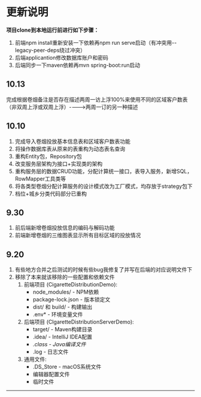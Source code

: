 # 更新说明

**项目clone到本地运行前进行如下步骤：**

1. 前端npm install重新安装一下依赖再npm run serve启动（有冲突用--legacy-peer-deps绕过冲突）
2. 后端applicantion修改数据库账户和密码
3. 后端同步一下maven依赖再mvn spring-boot:run启动



## 10.13

完成根据卷烟备注是否存在描述两周一访上浮100%来使用不同的区域客户数表（非双周上浮或双周上浮）---->两周一订的另一种描述



## 10.10

1. 完成导入卷烟投放基本信息表和区域客户数表功能
2. 将操作数据库表从原来的表重构为动态表名查询
3. 重构Entity包，Repository包
4. 改变服务层架构为接口+实现类的架构
5. 重构服务层的数据CRUD功能，分配计算统一接口，表导入服务，新增SQL，RowMapper工具类等
6. 将各类型卷烟分配计算服务的设计模式改为工厂模式，均存放于strategy包下
7. 档位+城乡分类代码部分已重构



## 9.30

1. 前后端新增卷烟投放信息的编码与解码功能
2. 前端新增卷烟的三维图表显示所有目标区域的投放情况



## 9.20

1. 有些地方合并之后测试的时候有些bug我修复了并写在后端的对应说明文件下
2. 移除了本来就该移除的一些配置和依赖文件
   1. 前端项目 (CigaretteDistributionDemo):
      + node_modules/ - NPM依赖
      + package-lock.json - 版本锁定文
      + dist/ 和 build/ - 构建输出
      + .env* - 环境变量文件
   2. 后端项目 (CIgaretteDistributionServerDemo):
      + target/ - Maven构建目录
      + .idea/ - IntelliJ IDEA配置
      + *.class - Java编译文件*
      + .log - 日志文件
   3. 通用文件:
      + .DS_Store - macOS系统文件
      + 编辑器配置文件
      + 临时文件



****
